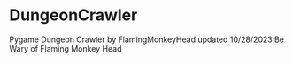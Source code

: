 # DungeonCrawler
Pygame Dungeon Crawler by FlamingMonkeyHead updated 10/28/2023
Be Wary of Flaming Monkey Head

